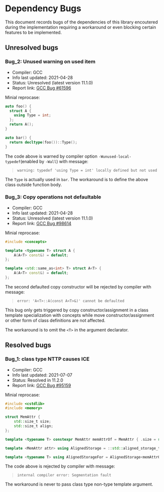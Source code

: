 # Dependency Bugs

This document records bugs of the dependencies of this library encoutered during the implementation requiring a workaround or even blocking certain features to be implemented.

## Unresolved bugs

### Bug_2: Unused warning on used item

- Compiler: GCC
- Info last updated: 2021-04-28
- Status: Unresolved (latest version 11.1.0)
- Report link: [GCC Bug #61596](https://gcc.gnu.org/bugzilla/show_bug.cgi?id=61596)

Minial reprocase:

```cpp
auto foo() {
  struct A {
    using Type = int;
  };
  return A();
}

auto bar() {
  return decltype(foo())::Type();
}
```

The code above is warned by compiler option `-Wunused-local-typedef`(enabled by `-Wall`) with message:

> ```terminal
> warning: typedef 'using Type = int' locally defined but not used
> ```

The `Type` is actually used in `bar`. The workaround is to define the above class outside function body.

### Bug_3: Copy operations not defaultable

- Compiler: GCC
- Info last updated: 2021-04-28
- Status: Unresolved (latest version 11.1.0)
- Report link: [GCC Bug #98614](https://gcc.gnu.org/bugzilla/show_bug.cgi?id=98614)

Minial reprocase:

```cpp
#include <concepts>

template <typename T> struct A {
	A(A<T> const&) = default;
};

template <std::same_as<int> T> struct A<T> {
	A(A<T> const&) = default;
};
```

The second defaulted copy constructor will be rejected by compiler with message:

> ```terminal
> error: 'A<T>::A(const A<T>&)' cannot be defaulted
> ```

This bug only gets triggered by copy constructor/assignment in a class template specialization with concepts while move constructor/assignment or other form of class definitions are not affected.

The workaround is to omit the `<T>` in the argument declarator.

## Resolved bugs

### Bug_1: class type NTTP causes ICE

- Compiler: GCC
- Info last updated: 2021-07-07
- Status: Resolved in 11.2.0
- Report link: [GCC Bug #95159](https://gcc.gnu.org/bugzilla/show_bug.cgi?id=95159)

Minial reprocase:

```cpp
#include <cstdlib>
#include <memory>

struct MemAttr {
	std::size_t size;
	std::size_t align;
};

template <typename T> constexpr MemAttr memAttrOf = MemAttr { .size = sizeof(T), .align = alignof(T) };

template <MemAttr attr> using AlignedStorage = ::std::aligned_storage_t<attr.size, attr.align>;

template <typename T> using AlignedStorageFor = AlignedStorage<memAttrOf<T>>;
```

The code above is rejected by compiler with message:

> ```terminal
> internal compiler error: Segmentation fault
> ```

The workaround is never to pass class type non-type template argument.
